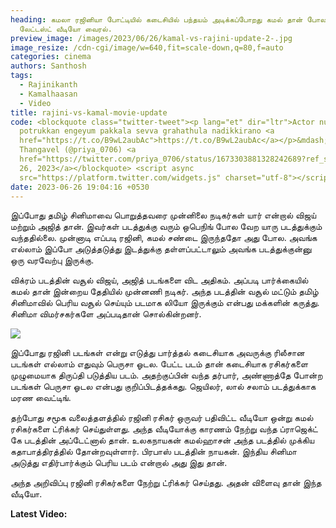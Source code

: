 ```yaml
---
heading: கமலா ரஜினியா போட்டியில் கடைசியில் பந்தயம் அடிக்கப்போறது கமல் தான் போல..
  லேட்டஸ்ட் வீடியோ வைரல்.
preview_image: /images/2023/06/26/kamal-vs-rajini-update-2-.jpg
image_resize: /cdn-cgi/image/w=640,fit=scale-down,q=80,f=auto
categories: cinema
authors: Santhosh
tags:
  - Rajinikanth
  - Kamalhaasan
  - Video
title: rajini-vs-kamal-movie-update
code: <blockquote class="twitter-tweet"><p lang="et" dir="ltr">Actor nu
  potrukkan engeyum pakkala sevva grahathula nadikkirano <a
  href="https://t.co/B9wL2aubAc">https://t.co/B9wL2aubAc</a></p>&mdash; Priya
  Thangavel (@priya_0706) <a
  href="https://twitter.com/priya_0706/status/1673303881328242689?ref_src=twsrc%5Etfw">June
  26, 2023</a></blockquote> <script async
  src="https://platform.twitter.com/widgets.js" charset="utf-8"></script>
date: 2023-06-26 19:04:16 +0530
---
```

இப்போது தமிழ் சினிமாவை பொறுத்தவரை முன்னிலை நடிகர்கள் யார் என்றால் விஜய் மற்றும் அஜித் தான். இவர்கள் படத்துக்கு வரும் ஒபெநிங் போல வேற யாரு படத்துக்கும் வந்ததில்லை. முன்னாடி எப்படி ரஜினி, கமல் சண்டை இருந்ததோ அது போல. அவங்க எல்லாம் இப்போ அடுத்தடுத்து இடத்துக்கு தள்ளப்பட்டாலும் அவங்க படத்துக்குன்னு ஒரு வரவேற்பு இருக்கு.

விக்ரம் படத்தின் வசூல் விஜய், அஜித் படங்களை விட அதிகம். அப்படி பார்க்கையில் கமல் தான் இன்றைய தேதியில் முன்னணி நடிகர். அந்த படத்தின் வசூல் மட்டும் தமிழ் சினிமாவில் பெரிய வசூல் செய்யும் படமாக லியோ இருக்கும் என்பது மக்களின் கருத்து. சினிமா விமர்சகர்களே அப்படிதான் சொல்கின்றனர்.

![](/images/2023/06/26/kamal-vs-rajini-update-1-.jpg)

இப்போது ரஜினி படங்கள் என்று எடுத்து பார்த்தல் கடைசியாக அவருக்கு ரிலீசான படங்கள் எல்லாம் எதுவும் பெருசா ஓடல. பேட்ட படம் தான் கடைசியாக ரசிகர்களை முழுமையாக திருப்தி படுத்திய படம். அதற்குப்பின் வந்த தர்பார், அண்ணாத்தே போன்ற படங்கள் பெருசா ஓடல என்பது குறிப்பிடத்தக்கது. ஜெயிலர், லால் சலாம் படத்துக்காக மரண வைட்டிங்.

தற்போது சமூக வலைத்தளத்தில் ரஜினி ரசிகர் ஒருவர் பதிவிட்ட வீடியோ ஒன்று கமல் ரசிகர்களை ட்ரிக்கர் செய்துள்ளது. அந்த வீடியோக்கு காரணம் நேற்று வந்த ப்ராஜெக்ட் கே படத்தின் அப்டேட்னால் தான். உலகநாயகன் கமல்ஹாசன் அந்த படத்தில் முக்கிய கதாபாத்திரத்தில் தோன்றவுள்ளார். பிரபாஸ் படத்தின் நாயகன். இந்திய சினிமா அடுத்து எதிர்பார்க்கும் பெரிய படம் என்றால் அது இது தான்.

அந்த அறிவிப்பு ரஜினி ரசிகர்களை நேற்று ட்ரிக்கர் செய்தது. அதன் விளைவு தான் இந்த வீடியோ. 

**L﻿atest Video:**